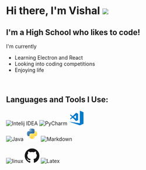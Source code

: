 # Hi there, I'm Vishal <img src="https://raw.githubusercontent.com/MartinHeinz/MartinHeinz/master/wave.gif" width="30px">

## I'm a High School who likes to code!
I'm currently
- Learning Electron and React
- Looking into coding competitions
- Enjoying life

<br>

## Languages and Tools I Use:

<img alt="Intelij IDEA" width="40px" height="40px" src="https://cdn.iconscout.com/icon/free/png-512/intellij-idea-569199.png" /> 
<img alt="PyCharm" width="40px" height="40px" src="https://upload.wikimedia.org/wikipedia/commons/thumb/a/a1/PyCharm_Logo.svg/1024px-PyCharm_Logo.svg.png" /> 
<img alt="VS Code" width="40px" height="40px" src="https://raw.githubusercontent.com/github/explore/80688e429a7d4ef2fca1e82350fe8e3517d3494d/topics/visual-studio-code/visual-studio-code.png" /> 
<br>
<img alt="Java" width="40px" height="40px" src="https://img.icons8.com/color/240/000000/java-coffee-cup-logo.png" />
<img alt="Python" width="40px" height="40px" src="https://raw.githubusercontent.com/github/explore/80688e429a7d4ef2fca1e82350fe8e3517d3494d/topics/python/python.png" /> 
<img alt="Markdown" width="40px" height="40px" src="https://img.icons8.com/ios-filled/100/000000/markdown.png" />
<br>
<br>
<img alt="linux" width="40px" height="40px" src="https://img.icons8.com/color/96/000000/linux.png" />
<img alt="GitHub" width="40px" height="40px" src="https://raw.githubusercontent.com/github/explore/78df643247d429f6cc873026c0622819ad797942/topics/github/github.png" /> 
<img alt="Latex" width="40px" src="https://external-content.duckduckgo.com/iu/?u=https%3A%2F%2Fcdn.freebiesupply.com%2Flogos%2Flarge%2F2x%2Flatex-logo-png-transparent.png&f=1&nofb=1" />